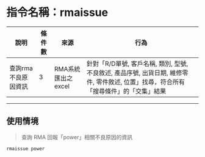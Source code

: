 # 指令名稱：rmaissue

| 說明 | 條件數 | 來源 | 行為 |
| --- | --- | --- | --- |
|  查詢rma不良原因資訊  | 3 | RMA系統匯出之excel|針對「R/D單號, 客戶名稱, 類別, 型號, 不良敘述, 產品序號, 出貨日期, 維修零件, 零件敘述, 位置」找尋，符合所有「搜尋條件」的「交集」結果|

---

## 使用情境

> 查詢 RMA 回報「power」相關不良原因的資訊

```
rmaissue power
```










